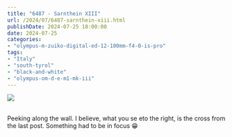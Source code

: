 ```yaml
---
title: "6487 - Sarnthein XIII"
url: /2024/07/6487-sarnthein-xiii.html
publishDate: 2024-07-25 18:00:00
date: 2024-07-25
categories:
- "olympus-m-zuiko-digital-ed-12-100mm-f4-0-is-pro"
tags:
- "Italy"
- "south-tyrol"
- "black-and-white"
- "olympus-om-d-e-m1-mk-iii"
---
```

<div class="container">
<div class="center"><a target="_blank" href="https://d25zfm9zpd7gm5.cloudfront.net/1200x1200/2020/20200906_091302_lr.jpg"><img class="webfeedsFeaturedVisual" src="https://d25zfm9zpd7gm5.cloudfront.net/0600x0600/2020/20200906_091302_lr.jpg" /></a></div>
</div>
<br />

Peeking along the wall. I believe, what you se eto the
right, is the cross from the last post. Something had to be
in focus :grin:
